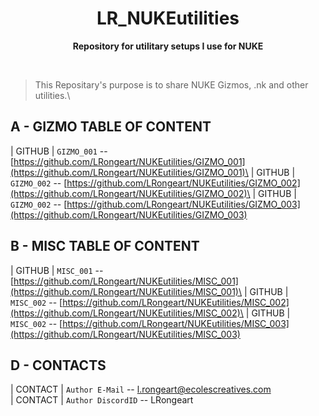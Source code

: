 <div align="center">
	<h1>LR_NUKEutilities</h1>
	<p>
		<b>Repository for utilitary setups I use for NUKE</b>
	</p>
	<br>
</div>


>This Repositary's purpose is to share NUKE Gizmos, .nk and other utilities.\



## A - GIZMO TABLE OF CONTENT
| GITHUB    | `GIZMO_001` -- [https://github.com/LRongeart/NUKEutilities/GIZMO_001](https://github.com/LRongeart/NUKEutilities/GIZMO_001)\
| GITHUB    | `GIZMO_002` -- [https://github.com/LRongeart/NUKEutilities/GIZMO_002](https://github.com/LRongeart/NUKEutilities/GIZMO_002)\
| GITHUB    | `GIZMO_002` -- [https://github.com/LRongeart/NUKEutilities/GIZMO_003](https://github.com/LRongeart/NUKEutilities/GIZMO_003)

## B - MISC TABLE OF CONTENT
| GITHUB    | `MISC_001` -- [https://github.com/LRongeart/NUKEutilities/MISC_001](https://github.com/LRongeart/NUKEutilities/MISC_001)\
| GITHUB    | `MISC_002` -- [https://github.com/LRongeart/NUKEutilities/MISC_002](https://github.com/LRongeart/NUKEutilities/MISC_002)\
| GITHUB    | `MISC_002` -- [https://github.com/LRongeart/NUKEutilities/MISC_003](https://github.com/LRongeart/NUKEutilities/MISC_003)

## D - CONTACTS
| CONTACT     | `Author E-Mail` -- l.rongeart@ecolescreatives.com\
| CONTACT     | `Author DiscordID` -- LRongeart



